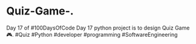 # Quiz-Game-.
Day 17 of #100DaysOfCode  Day 17 python project is to design Quiz Game 🎮. #Quiz #Python #developer #programming #SoftwareEngineering
